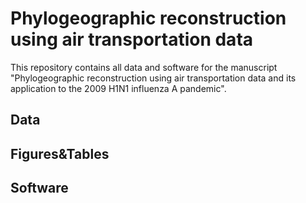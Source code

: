 # Phylogeographic reconstruction using air transportation data
This repository contains all data and software for the manuscript "Phylogeographic reconstruction using air transportation data and its application to the 2009 H1N1 influenza A pandemic".

## Data

## Figures&Tables

## Software
